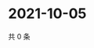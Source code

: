 # 2021-10-05

共 0 条

<!-- BEGIN WEIBO -->
<!-- 最后更新时间 Tue Oct 05 2021 14:10:13 GMT+0800 (China Standard Time) -->

<!-- END WEIBO -->
